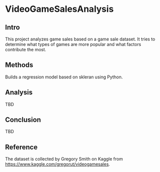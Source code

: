 # VideoGameSalesAnalysis
## Intro
This project analyzes game sales based on a game sale dataset. It tries to determine what types of games are more popular and what factors contribute the most. 
## Methods
Builds a regression model based on skleran using Python.
## Analysis
TBD
## Conclusion
TBD
## Reference
The dataset is collected by Gregory Smith on Kaggle from https://www.kaggle.com/gregorut/videogamesales. 

